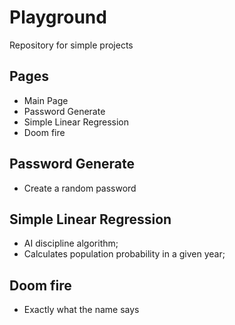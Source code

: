# Playground
Repository for simple projects

## Pages
* Main Page
* Password Generate
* Simple Linear Regression
* Doom fire

## Password Generate
* Create a random password

## Simple Linear Regression

* AI discipline algorithm;
* Calculates population probability in a given year;

## Doom fire
* Exactly what the name says
